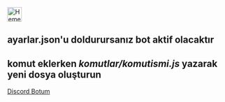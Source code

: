 
<a href="https://glitch.com/edit/?utm_content=project_nothing--&utm_source=remix_this&utm_medium=button&utm_campaign=glitchButton#!/remix/nothing--">
  <img src="https://cdn.glitch.com/2bdfb3f8-05ef-4035-a06e-2043962a3a13%2Fremix%402x.png?1513093958726" alt="Hemen Remixle" height="33">
</a>

ayarlar.json'u doldurursanız bot aktif olacaktır
------------------------------------------------
komut eklerken *komutlar/komutismi.js* yazarak yeni dosya oluşturun
-----------------------------------------------------------------
[Discord Botum](https://bit.ly/2yr0Mkl "Shuka")






